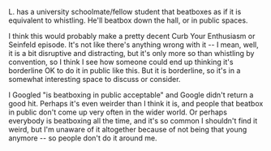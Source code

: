 <!--
.. title: Beatboxing
.. slug: beatboxing
.. date: 2018-12-26 18:37:09 UTC+01:00
.. tags: 
.. category: 
.. link: 
.. description: 
.. type: text
-->

L. has a university schoolmate/fellow student that beatboxes as if it is equivalent to whistling. He'll beatbox down the hall, or in public spaces.

I think this would probably make a pretty decent Curb Your Enthusiasm or Seinfeld episode. It's not like there's anything wrong with it -- I mean, well, it is a bit disruptive and distracting, but it's only more so than whistling by convention, so I think I see how someone could end up thinking it's borderline OK to do it in public like this. But it is borderline, so it's in a somewhat interesting space to discuss or consider.

I Googled "is beatboxing in public acceptable" and Google didn't return a good hit. Perhaps it's even weirder than I think it is, and people that beatbox in public don't come up very often in the wider world. Or perhaps everybody is beatboxing all the time, and it's so common I shouldn't find it weird, but I'm unaware of it altogether because of not being that young anymore -- so people don't do it around me.
